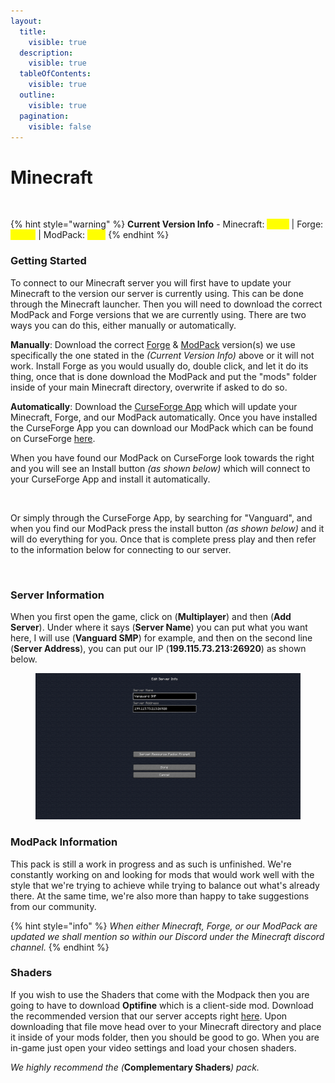 ```yaml
---
layout:
  title:
    visible: true
  description:
    visible: true
  tableOfContents:
    visible: true
  outline:
    visible: true
  pagination:
    visible: false
---
```


# Minecraft

<figure><img src="../.gitbook/assets/mc_banner (1).png" alt=""><figcaption></figcaption></figure>

{% hint style="warning" %}
**Current Version Info** - Minecraft: <mark style="color:yellow;">1.20.1</mark> | Forge: <mark style="color:yellow;">47.4.0</mark> | ModPack: <mark style="color:yellow;">0.1.8</mark>
{% endhint %}

### Getting Started

To connect to our Minecraft server you will first have to update your Minecraft to the version our server is currently using. This can be done through the Minecraft launcher. Then you will need to download the correct ModPack and Forge versions that we are currently using. There are two ways you can do this, either manually or automatically.

**Manually**: Download the correct [Forge](https://adfoc.us/serve/?id=271228109324283) & [ModPack](https://www.mediafire.com/file/ajge998xqfpdyrb/Vanguard-SMP-0.1.8.zip/file) version(s) we use specifically the one stated in the _(Current Version Info)_ above or it will not work. Install Forge as you would usually do, double click, and let it do its thing, once that is done download the ModPack and put the "mods" folder inside of your main Minecraft directory, overwrite if asked to do so.

**Automatically**: Download the [CurseForge App](https://download.curseforge.com/) which will update your Minecraft, Forge, and our ModPack automatically. Once you have installed the CurseForge App you can download our ModPack which can be found on CurseForge [here](https://legacy.curseforge.com/minecraft/modpacks/vanguard-smp).

When you have found our ModPack on CurseForge look towards the right and you will see an Install button _(as shown below)_ which will connect to your CurseForge App and install it automatically.

<figure><img src="../.gitbook/assets/install_with_curseforge.png" alt=""><figcaption></figcaption></figure>

Or simply through the CurseForge App, by searching for "Vanguard", and when you find our ModPack press the install button _(as shown below)_ and it will do everything for you. Once that is complete press play and then refer to the information below for connecting to our server.

<figure><img src="../.gitbook/assets/curseforge_install.png" alt=""><figcaption></figcaption></figure>

### Server Information

When you first open the game, click on (**Multiplayer**) and then (**Add Server**). Under where it says (**Server Name**) you can put what you want here, I will use (**Vanguard SMP**) for example, and then on the second line (**Server Address**), you can put our IP (**199.115.73.213:26920**) as shown below.

<figure><img src="../.gitbook/assets/mine_splash.png" alt=""><figcaption></figcaption></figure>

### ModPack Information

This pack is still a work in progress and as such is unfinished. We're constantly working on and looking for mods that would work well with the style that we're trying to achieve while trying to balance out what's already there. At the same time, we're also more than happy to take suggestions from our community.

{% hint style="info" %}
_When either Minecraft, Forge, or our ModPack are updated we shall mention so within our Discord under the Minecraft discord channel._
{% endhint %}

### Shaders

If you wish to use the Shaders that come with the Modpack then you are going to have to download **Optifine** which is a client-side mod. Download the recommended version that our server accepts right [here](https://optifine.net/downloads). Upon downloading that file move head over to your Minecraft directory and place it inside of your mods folder, then you should be good to go. When you are in-game just open your video settings and load your chosen shaders.&#x20;

_We highly recommend the (_**Complementary Shaders**_) pack._

